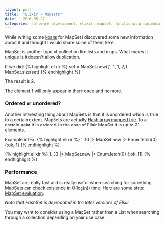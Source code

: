 ```yaml
---
layout: post
title:  "Elixir - Mapsets"
date:   2016-05-27
categories: software development, elixir, mapset, functional programming
---
```


While writing some [koans](https://github.com/elixirkoans/elixir-koans) for MapSet I discovered some new information about it and thought I would share some of them here.

MapSet is another type of collection like lists and maps. What makes it unique is it doesn't allow duplication. 

If we did: 
{% highlight elixir %}
set = MapSet.new([1, 1, 1, 2])
MapSet.size(set)
{% endhighlight %} 

The result is 2.

The element 1 will only appear in there once and no more.

### Ordered or unordered?

Another interesting thing about MapSets is that it is unordered which is true to a certain extent. MapSets are actually [Hash array mapped trie](https://en.wikipedia.org/wiki/Hash_array_mapped_trie). To a certain point
it is ordered. In the case of Elixir MapSet it is up to 32 elements.

Example in IEx: 
{% highlight elixir %}
1..10 |> MapSet.new |> Enum.fetch(0)
{:ok, 1}
{% endhighlight %}

{% highlight elixir %}
1..33 |> MapSet.new |> Enum.fetch(0)
{:ok, 11}
{% endhighlight %}

### Performance
MapSet are really fast and is really useful when searching for something. MapSets can check existence in O(log(n)) time. Here are some stats: [MapSet evaluation](https://gist.github.com/lexmag/32977ce8fd7cb44ddefa). 

_Note that HashSet is deprecated in the later versions of Elixir_

You may want to consider using a MapSet rather than a List when searching through a collection depending on your use case.

